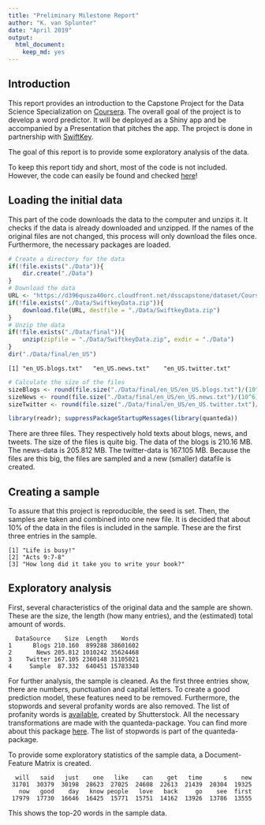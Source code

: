 ```yaml
---
title: "Preliminary Milestone Report"
author: "K. van Splunter"
date: "April 2019"
output: 
  html_document: 
    keep_md: yes
---
```



## Introduction

This report provides an introduction to the Capstone Project for the Data Science Specialization on [Coursera][1]. The overall goal of the project is to develop a word predictor. It will be deployed as a Shiny app and be accompanied by a Presentation that pitches the app. The project is done in partnership with [SwiftKey][2].

The goal of this report is to provide some exploratory analysis of the data.

To keep this report tidy and short, most of the code is not included. However, the code can easily be found and checked [here][3]!

## Loading the initial data

This part of the code downloads the data to the computer and unzips it. It checks if the data is already downloaded and unzipped. If the names of the original files are not changed, this process will only download the files once. Furthermore, the necessary packages are loaded.


```r
# Create a directory for the data
if(!file.exists("./Data")){
    dir.create("./Data")
}
# Download the data
URL <- "https://d396qusza40orc.cloudfront.net/dsscapstone/dataset/Coursera-SwiftKey.zip"
if(!file.exists("./Data/SwiftkeyData.zip")){
    download.file(URL, destfile = "./Data/SwiftkeyData.zip")
}
# Unzip the data
if(!file.exists("./Data/final")){
    unzip(zipfile = "./Data/SwiftkeyData.zip", exdir = "./Data")
}
dir("./Data/final/en_US")
```

```
[1] "en_US.blogs.txt"   "en_US.news.txt"    "en_US.twitter.txt"
```

```r
# Calculate the size of the files
sizeBlogs <- round(file.size("./Data/final/en_US/en_US.blogs.txt")/(10^6), 3)
sizeNews <- round(file.size("./Data/final/en_US/en_US.news.txt")/(10^6), 3)
sizeTwitter <- round(file.size("./Data/final/en_US/en_US.twitter.txt")/(10^6), 3)

library(readr); suppressPackageStartupMessages(library(quanteda))
```

There are three files. They respectively hold texts about blogs, news, and tweets.
The size of the files is quite big. The data of the blogs is 210.16 MB.
The news-data is 205.812 MB. The twitter-data is 167.105 MB.
Because the files are this big, the files are sampled and a new (smaller) datafile is created.

## Creating a sample

To assure that this project is reproducible, the seed is set. Then, the samples are taken and combined into one new file. It is decided that about 10% of the data in the files is included in the sample. These are the first three entries in the sample.


```
[1] "Life is busy!"                               
[2] "Acts 9:7-8"                                  
[3] "How long did it take you to write your book?"
```


## Exploratory analysis

First, several characteristics of the original data and the sample are shown. These are the size, the length (how many entries), and the (estimated) total amount of words.


```
  DataSource    Size  Length    Words
1      Blogs 210.160  899288 38601602
2       News 205.812 1010242 35624468
3    Twitter 167.105 2360148 31105021
4     Sample  87.332  640451 15783340
```

For further analysis, the sample is cleaned. As the first three entries show, there are numbers, punctuation and capital letters. To create a good prediction model, these features need to be removed. Furthermore, the stopwords and several profanity words are also removed. The list of profanity words is [available][4], created by Shutterstock.
All the necessary transformations are made with the quanteda-package. You can find more about this package [here][5]. The list of stopwords is part of the quanteda-package.



To provide some exploratory statistics of the sample data, a Document-Feature Matrix is created.

```
  will   said   just    one   like    can    get   time      s    new 
 31701  30379  30198  28623  27025  24608  22613  21439  20304  19325 
   now   good    day   know people   love   back     go    see  first 
 17979  17730  16646  16425  15771  15751  14162  13926  13786  13555 
```

This shows the top-20 words in the sample data.



[1]: https://www.coursera.org/specializations/jhu-data-science "Coursera"
[2]: https://www.microsoft.com/en-us/swiftkey?rtc=1&activetab=pivot_1%3aprimaryr2 "SwiftKey"
[3]: https://github.com/kobe04/DataScienceCapstone "here"
[4]: https://github.com/LDNOOBW/List-of-Dirty-Naughty-Obscene-and-Otherwise-Bad-Words/blob/master/en "available"
[5]: https://quanteda.io/index.html "here"
